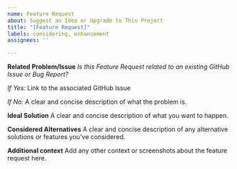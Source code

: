 ```yaml
---
name: Feature Request
about: Suggest an Idea or Upgrade to This Project
title: "[Feature Request]"
labels: considering, enhancement
assignees: ''

---
```


**Related Problem/Issue**
*Is this Feature Request related to an existing GitHub Issue or Bug Report?*

*If Yes:* Link to the associated GitHub Issue

*If No:* A clear and concise description of what the problem is.

**Ideal Solution**
A clear and concise description of what you want to happen.

**Considered Alternatives**
A clear and concise description of any alternative solutions or features you've considered.

**Additional context**
Add any other context or screenshots about the feature request here.
